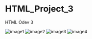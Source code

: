 # HTML_Project_3

HTML Ödev 3

![image1](https://user-images.githubusercontent.com/106479626/174445805-e7105484-f4ee-4f4c-a643-2067e5bad552.jpg)
![image2](https://user-images.githubusercontent.com/106479626/174445811-14463164-ec9f-43b3-9d1a-d009aea4ece8.jpg)
![image3](https://user-images.githubusercontent.com/106479626/174445817-f2f4a414-9c97-437b-b071-830ad8eed00e.jpg)
![image4](https://user-images.githubusercontent.com/106479626/174445821-6421b1d5-2dce-449d-8af9-3c416c696def.jpg)
